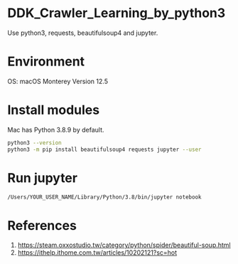 # DDK_Crawler_Learning_by_python3
Use python3, requests, beautifulsoup4 and jupyter.

# Environment
OS: macOS Monterey Version 12.5

# Install modules
Mac has Python 3.8.9 by default. </br>

```sh
python3 --version
python3 -m pip install beautifulsoup4 requests jupyter --user
```

# Run jupyter
```sh
/Users/YOUR_USER_NAME/Library/Python/3.8/bin/jupyter notebook
```

# References
1. https://steam.oxxostudio.tw/category/python/spider/beautiful-soup.html
2. https://ithelp.ithome.com.tw/articles/10202121?sc=hot

